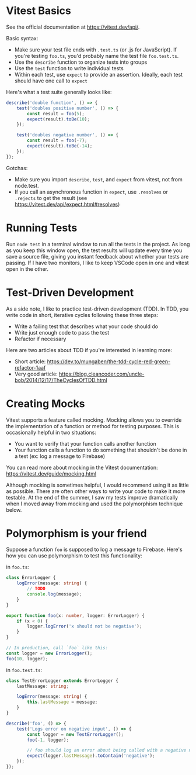 # Vitest Basics

See the official documentation at https://vitest.dev/api/.

Basic syntax:

-   Make sure your test file ends with `.test.ts` (or .js for JavaScript).
    If you're testing `foo.ts`, you'd probably name the test file `foo.test.ts`.
-   Use the `describe` function to organize tests into groups
-   Use the `test` function to write individual tests
-   Within each test, use `expect` to provide an assertion.
    Ideally, each test should have one call to `expect`

Here's what a test suite generally looks like:

```js
describe('double function', () => {
    test('doubles positive number', () => {
        const result = foo(5);
        expect(result).toBe(10);
    });

    test('doubles negative number', () => {
        const result = foo(-7);
        expect(result).toBe(-14);
    });
});
```

Gotchas:

-   Make sure you import `describe`, `test`, and `expect` from vitest, not from node.test.
-   If you call an asynchronous function in `expect`, use `.resolves` or `.rejects` to get the
    result (see https://vitest.dev/api/expect.html#resolves)

# Running Tests

Run `node test` in a terminal window to run all the tests in the project. As long as you keep
this window open, the test results will update every time you save a source file, giving you
instant feedback about whether your tests are passing. If I have two monitors, I like to keep
VSCode open in one and vitest open in the other.

# Test-Driven Development

As a side note, I like to practice test-driven development (TDD). In TDD, you write code
in short, iterative cycles following these three steps:

-   Write a failing test that describes what your code should do
-   Write just enough code to pass the test
-   Refactor if necessary

Here are two articles about TDD if you're interested in learning more:

-   Short article: https://dev.to/mungaben/the-tdd-cycle-red-green-refactor-1aaf
-   Very good article: https://blog.cleancoder.com/uncle-bob/2014/12/17/TheCyclesOfTDD.html

# Creating Mocks

Vitest supports a feature called mocking. Mocking allows you to override the implementation of
a function or method for testing purposes. This is occasionally helpful in two situations:

-   You want to verify that your function calls another function
-   Your function calls a function to do something that shouldn't be done in a test (ex: log a message to Firebase)

You can read more about mocking in the Vitest documentation: https://vitest.dev/guide/mocking.html

Although mocking is sometimes helpful, I would recommend using it as little as possible. There are often other
ways to write your code to make it more testable. At the end of the summer, I saw my tests improve dramatically when
I moved away from mocking and used the polymorphism technique below.

# Polymorphism is your friend

Suppose a function `foo` is supposed to log a message to Firebase. Here's how you can use polymorphism
to test this functionality:

in `foo.ts`:

```ts
class ErrorLogger {
    logError(message: string) {
        // TODO
        console.log(message);
    }
}

export function foo(x: number, logger: ErrorLogger) {
    if (x < 0) {
        logger.logError('x should not be negative');
    }
}

// In production, call `foo` like this:
const logger = new ErrorLogger();
foo(10, logger);
```

in `foo.test.ts`:

```ts
class TestErrorLogger extends ErrorLogger {
    lastMessage: string;

    logError(message: string) {
        this.lastMessage = message;
    }
}

describe('foo', () => {
    test('Logs error on negative input', () => {
        const logger = new TestErrorLogger();
        foo(-1, logger);

        // foo should log an error about being called with a negative number
        expect(logger.lastMessage).toContain('negative');
    });
});
```
